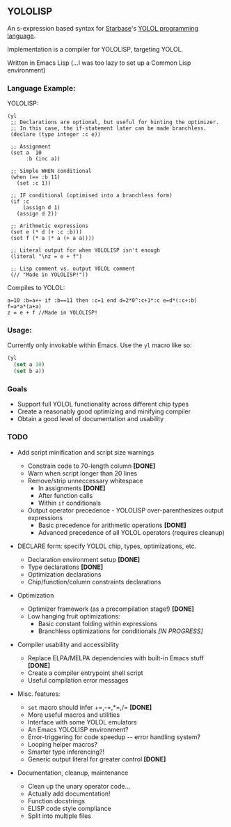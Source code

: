 ## YOLOLISP

An s-expression based syntax for [Starbase](https://www.starbasegame.com)'s [YOLOL programming language](https://wiki.starbasegame.com/index.php/YOLOL).

Implementation is a compiler for YOLOLISP, targeting YOLOL.

Written in Emacs Lisp (...I was too lazy to set up a Common Lisp environment)

### Language Example:

YOLOLISP:

```elisp
(yl
 ;; Declarations are optional, but useful for hinting the optimizer.
 ;; In this case, the if-statement later can be made branchless.
 (declare (type integer :c e))

 ;; Assignment
 (set a  10
      :b (inc a))

 ;; Simple WHEN conditional
 (when (== :b 11)
   (set :c 1))

 ;; IF conditional (optimised into a branchless form)
 (if :c
     (assign d 1)
   (assign d 2))

 ;; Arithmetic expressions
 (set e (* d (+ :c :b)))
 (set f (* a (* a (+ a a))))

 ;; Literal output for when YOLOLISP isn't enough
 (literal "\nz = e + f")

 ;; Lisp comment vs. output YOLOL comment
 (// "Made in YOLOLISP!"))
```

Compiles to YOLOL:
```
a=10 :b=a++ if :b==11 then :c=1 end d=2*0^:c+1*:c e=d*(:c+:b)
f=a*a*(a+a)
z = e + f //Made in YOLOLISP!
```

### Usage:

Currently only invokable within Emacs. Use the `yl` macro like so:

```lisp
(yl
  (set a 10)
  (set b a))
```

### Goals

 * Support full YOLOL functionality across different chip types
 * Create a reasonably good optimizing and minifying compiler
 * Obtain a good level of documentation and usability

### TODO

 * Add script minification and script size warnings
   * Constrain code to 70-length column **[DONE]**
   * Warn when script longer than 20 lines
   * Remove/strip unneccessary whitespace
     * In assignments **[DONE]**
     * After function calls
     * Within `if` conditionals
   * Output operator precedence - YOLOLISP over-parenthesizes output expressions
     * Basic precedence for arithmetic operations **[DONE]**
     * Advanced precedence of all YOLOL operators (requires cleanup)

 * DECLARE form: specify YOLOL chip, types, optimizations, etc.
   * Declaration environment setup **[DONE]**
   * Type declarations **[DONE]**
   * Optimization declarations
   * Chip/function/column constraints declarations

 * Optimization
   * Optimizer framework (as a precompilation stage!) **[DONE]**
   * Low hanging fruit optimizations:
     * Basic constant folding within expressions
     * Branchless optimizations for conditionals *[IN PROGRESS]*

 * Compiler usability and accessibility
   * Replace ELPA/MELPA dependencies with built-in Emacs stuff **[DONE]**
   * Create a compiler entrypoint shell script
   * Useful compilation error messages

 * Misc. features:
   * `set` macro should infer +=,-=,*=,/= **[DONE]**
   * More useful macros and utilities
   * Interface with some YOLOL emulators
   * An Emacs YOLOLISP environment?
   * Error-triggering for code speedup -- error handling system?
   * Looping helper macros?
   * Smarter type inferencing?!
   * Generic output literal for greater control **[DONE]**

 * Documentation, cleanup, maintenance
   * Clean up the unary operator code...
   * Actually add documentation!
   * Function docstrings
   * ELISP code style compliance
   * Split into multiple files
